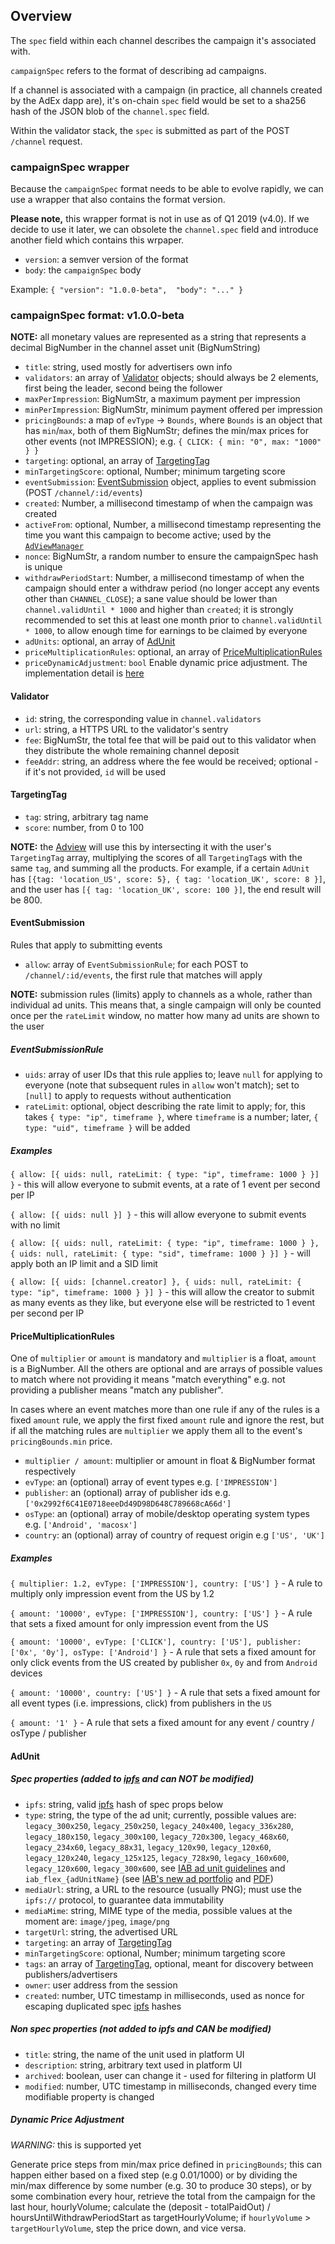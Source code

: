 ## Overview

The `spec` field within each channel describes the campaign it's associated with.

`campaignSpec` refers to the format of describing ad campaigns.

If a channel is associated with a campaign (in practice, all channels created by the AdEx dapp are), it's on-chain `spec` field would be set to a sha256 hash of the JSON blob of the `channel.spec` field.

Within the validator stack, the `spec` is submitted as part of the POST `/channel` request.

### campaignSpec wrapper

Because the `campaignSpec` format needs to be able to evolve rapidly, we can use a wrapper that also contains the format version.

**Please note,** this wrapper format is not in use as of Q1 2019 (v4.0). If we decide to use it later, we can obsolete the `channel.spec` field and introduce another field which contains this wrpaper.

* `version`: a semver version of the format
* `body`: the `campaignSpec` body

Example: `{ "version": "1.0.0-beta",  "body": "..." }`

### campaignSpec format: v1.0.0-beta

**NOTE:** all monetary values are represented as a string that represents a decimal BigNumber in the channel asset unit (BigNumString)

* `title`: string, used mostly for advertisers own info
* `validators`: an array of [Validator](#validator) objects; should always be 2 elements, first being the leader, second being the follower
* `maxPerImpression`: BigNumStr, a maximum payment per impression
* `minPerImpression`: BigNumStr, minimum payment offered per impression
* `pricingBounds`: a map of `evType` -> `Bounds`, where `Bounds` is an object that has `min`/`max`, both of them BigNumStr; defines the min/max prices for other events (not IMPRESSION); e.g. `{ CLICK: { min: "0", max: "1000" } }`
* `targeting`: optional, an array of [TargetingTag](#targetingtag)
* `minTargetingScore`: optional, Number; minimum targeting score
* `eventSubmission`: [EventSubmission](#eventsubmission) object, applies to event submission (POST `/channel/:id/events`)
* `created`: Number, a millisecond timestamp of when the campaign was created
* `activeFrom`: optional, Number, a millisecond timestamp representing the time you want this campaign to become active; used by the [`AdViewManager`](https://github.com/AdExNetwork/adex-adview-manager)
* `nonce`: BigNumStr, a random number to ensure the campaignSpec hash is unique
* `withdrawPeriodStart`: Number, a millisecond timestamp of when the campaign should enter a withdraw period (no longer accept any events other than `CHANNEL_CLOSE`); a sane value should be lower than `channel.validUntil * 1000` and higher than `created`; it is strongly recommended to set this at least one month prior to `channel.validUntil * 1000`, to allow enough time for earnings to be claimed by everyone
* `adUnits`: optional, an array of [AdUnit](#Adunit)
* `priceMultiplicationRules`: optional, an array of [PriceMultiplicationRules](#pricemultiplicationrules)
* `priceDynamicAdjustment`: `bool` Enable dynamic price adjustment. The implementation detail is [here](#dynamic-price-adjustment)

#### Validator

* `id`: string, the corresponding value in `channel.validators`
* `url`: string, a HTTPS URL to the validator's sentry
* `fee`: BigNumStr, the total fee that will be paid out to this validator when they distribute the whole remaining channel deposit
* `feeAddr`: string, an address where the fee would be received; optional - if it's not provided, `id` will be used

#### TargetingTag

* `tag`: string, arbitrary tag name
* `score`: number, from 0 to 100

**NOTE:** the [Adview](https://github.com/adexnetwork/adex-adview-manager) will use this by intersecting it with the user's `TargetingTag` array, multiplying the scores of all `TargetingTag`s with the same `tag`, and summing all the products. For example, if a certain `AdUnit` has `[{tag: 'location_US', score: 5}, { tag: 'location_UK', score: 8 }]`, and the user has `[{ tag: 'location_UK', score: 100 }]`, the end result will be 800.


#### EventSubmission

Rules that apply to submitting events

* `allow`: array of `EventSubmissionRule`; for each POST to `/channel/:id/events`, the first rule that matches will apply

**NOTE:** submission rules (limits) apply to channels as a whole, rather than individual ad units. This means that, a single campaign will only be counted once per the `rateLimit` window, no matter how many ad units are shown to the user

##### EventSubmissionRule

* `uids`: array of user IDs that this rule applies to; leave `null` for applying to everyone (note that subsequent rules in `allow` won't match); set to `[null]` to apply to requests without authentication
* `rateLimit`: optional, object describing the rate limit to apply; for, this takes `{ type: "ip", timeframe }`, where `timeframe` is a number; later, `{ type: "uid", timeframe }` will be added

##### Examples

`{ allow: [{ uids: null, rateLimit: { type: "ip", timeframe: 1000 } }] }` - this will allow everyone to submit events, at a rate of 1 event per second per IP

`{ allow: [{ uids: null }] }` - this will allow everyone to submit events with no limit

`{ allow: [{ uids: null, rateLimit: { type: "ip", timeframe: 1000 } }, { uids: null, rateLimit: { type: "sid", timeframe: 1000 } }] }` - will apply both an IP limit and a SID limit

`{ allow: [{ uids: [channel.creator] }, { uids: null, rateLimit: { type: "ip", timeframe: 1000 } }] }` - this will allow the creator to submit as many events as they like, but everyone else will be restricted to 1 event per second per IP

#### PriceMultiplicationRules

One of `multiplier` or `amount` is mandatory and `multiplier` is a float, `amount` is a BigNumber. All the others are optional and are arrays of possible values to match where not providing it means "match everything" e.g. not providing a publisher means "match any publisher".

In cases where an event matches more than one rule if any of the rules is a fixed `amount` rule, we apply the first fixed `amount` rule and ignore the rest, but if all the matching rules are `multiplier` we apply them all to the event's `pricingBounds.min` price.

* `multiplier / amount`: multiplier or amount in float & BigNumber format respectively
* `evType`: an (optional) array of event types e.g. `['IMPRESSION']`
* `publisher`: an (optional) array of publisher ids e.g. `['0x2992f6C41E0718eeeDd49D98D648C789668cA66d']`
* `osType`: an (optional) array of mobile/desktop operating system types e.g. `['Android', 'macosx']`
* `country`: an (optional) array of country of request origin e.g `['US', 'UK']`

##### Examples

`{ multiplier: 1.2, evType: ['IMPRESSION'], country: ['US'] }` - A rule to multiply only impression event from the US by 1.2

`{ amount: '10000', evType: ['IMPRESSION'], country: ['US'] }` - A rule that sets a fixed amount for only impression event from the US

`{ amount: '10000', evType: ['CLICK'], country: ['US'], publisher: ['0x', '0y'], osType: ['Android'] }` - A rule that sets a fixed amount for only click events from the US created by publisher `0x`, `0y` and from `Android` devices

`{ amount: '10000', country: ['US'] }` - A rule that sets a fixed amount for all event types (i.e. impressions, click) from publishers in the `US`

`{ amount: '1' }` - A rule that sets a fixed amount for any event / country / osType / publisher

#### AdUnit

##### Spec properties (added to [ipfs] and can NOT be modified) 

* `ipfs`: string, valid [ipfs] hash of spec props below
* `type`: string, the type of the ad unit; currently, possible values are: `legacy_300x250`, `legacy_250x250`, `legacy_240x400`, `legacy_336x280`, `legacy_180x150`, `legacy_300x100`, `legacy_720x300`, `legacy_468x60`, `legacy_234x60`, `legacy_88x31`, `legacy_120x90`, `legacy_120x60`, `legacy_120x240`, `legacy_125x125`, `legacy_728x90`, `legacy_160x600`, `legacy_120x600`, `legacy_300x600`, see [IAB ad unit guidelines](https://www.soflaweb.com/standard-banner-sizes-iab-ad-unit-guidelines/) and `iab_flex_{adUnitName}` (see [IAB's new ad portfolio](https://www.iab.com/newadportfolio/) and [PDF](https://www.iab.com/wp-content/uploads/2017/08/IABNewAdPortfolio_FINAL_2017.pdf))
* `mediaUrl`: string, a URL to the resource (usually PNG); must use the `ipfs://` protocol, to guarantee data immutability
* `mediaMime`: string, MIME type of the media, possible values at the moment are: `image/jpeg`, `image/png`
* `targetUrl`: string, the advertised URL
* `targeting`: an array of [TargetingTag](#TargetingTag)
* `minTargetingScore`: optional, Number; minimum targeting score
* `tags`: an array of [TargetingTag](#TargetingTag), optional, meant for discovery between publishers/advertisers
* `owner`: user address from the session
* `created`: number, UTC timestamp in milliseconds, used as nonce for escaping duplicated spec [ipfs] hashes

##### Non spec properties (not added to ipfs and CAN be modified)

* `title`: string, the name of the unit used in platform UI
* `description`: string, arbitrary text used in platform UI
* `archived`: boolean, user can change it - used for filtering in platform UI
* `modified`: number, UTC timestamp in milliseconds, changed every time modifiable property is changed

[ipfs]: https://ipfs.io/


##### Dynamic Price Adjustment

*WARNING:* this is supported yet

Generate price steps from min/max price defined in `pricingBounds`; this can happen either based on a fixed step (e.g 0.01/1000) or by dividing the min/max difference by some number (e.g. 30 to produce 30 steps), or by some combination every hour, retrieve the total from the campaign for the last hour, hourlyVolume; calculate the (deposit - totalPaidOut) / hoursUntilWithdrawPeriodStart as targetHourlyVolume; if `hourlyVolume` > `targetHourlyVolume`, step the price down, and vice versa.
